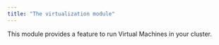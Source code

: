 ```yaml
---
title: "The virtualization module"
---
```


This module provides a feature to run Virtual Machines in your cluster.
